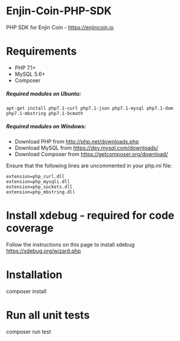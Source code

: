 # Enjin-Coin-PHP-SDK
PHP SDK for Enjin Coin - https://enjincoin.io

# Requirements

* PHP 7.1+ 
* MySQL 5.6+
* Composer 

##### Required modules on Ubuntu:
```
apt-get install php7.1-curl php7.1-json php7.1-mysql php7.1-dom php7.1-mbstring php7.1-bcmath
```

##### Required modules on Windows:
* Download PHP from http://php.net/downloads.php
* Download MySQL from https://dev.mysql.com/downloads/
* Download Composer from https://getcomposer.org/download/

Ensure that the following lines are uncommented in your php.ini file:
```
extension=php_curl.dll
extension=php_mysqli.dll
extension=php_sockets.dll
extension=php_mbstring.dll
```

# Install xdebug - required for code coverage
Follow the instructions on this page to install xdebug
https://xdebug.org/wizard.php


# Installation
composer install

# Run all unit tests
composer run test
